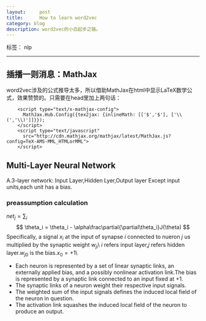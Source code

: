 ```yaml
---
layout:     post
title:      How to learn word2vec 
category: blog
description: word2vec的小白起步之路。
---
```

标签： nlp

---
## 插播一则消息：MathJax
word2vec涉及的公式推导太多，所以借助MathJax在html中显示LaTeX数学公式，效果赞赞的。只需要在head里加上两句话：
```
    <script type="text/x-mathjax-config">
      MathJax.Hub.Config({tex2jax: {inlineMath: [['$','$'], ['\\(','\\)']]}});
    </script>
    <script type="text/javascript"
      src="http://cdn.mathjax.org/mathjax/latest/MathJax.js?config=TeX-AMS-MML_HTMLorMML">
    </script>
```

## Multi-Layer Neural Network
A.3-layer network: Input Layer,Hidden Lyer,Output layer
Except input units,each unit has a bias.

### preassumption calculation
$net_j = \sum_i$
$$
\theta_i = \theta_i - \alpha\frac\partial{\partial\theta_i}J(\theta)
$$
Specifically, a signal $x_{i}$ at the input of synapse $i$ connected to nueron $j$ us multiplied by the synaptic weight $w_{ji}$\\
$i$ refers input layer,$j$ refers hidden layer.$w_{j0}$ is the bias.$x_{0}=+1$\\

- Each neuron is represented by a set of linear synaptic links, an externally applied bias,
and a possibly nonlinear activation link.The bias is represented by a synaptic link connected to an input fixed at $+1$.
- The synaptic links of a neuron weight their respective input signals.
- The weighted sum of the input signals defines the induced local field of the neuron in
question.
- The activation link squashes the induced local field of the neuron to produce an output.
